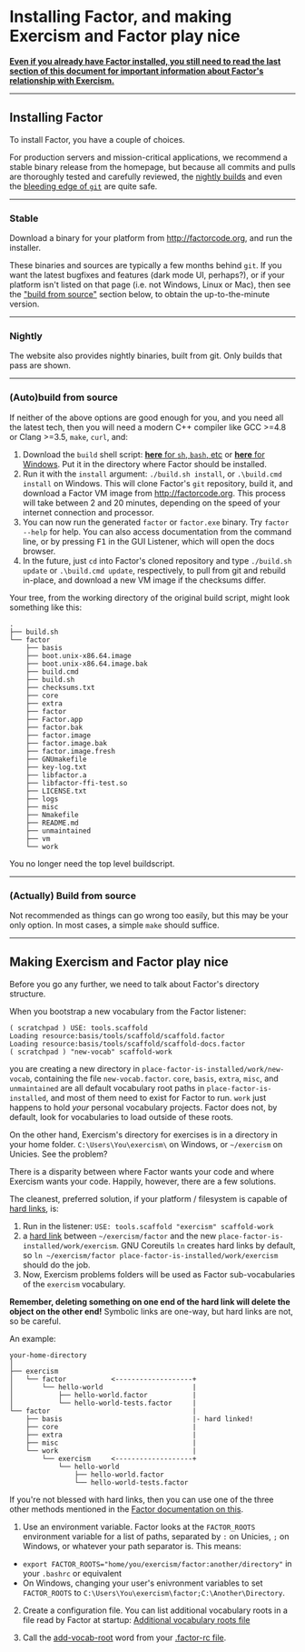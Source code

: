 # Installing Factor, and making Exercism and Factor play nice

[**Even if you already have Factor installed, you still need to read the last section of this document for important information about Factor's relationship with Exercism.**](#making-factor-and-exercism-play-nice)

---

## Installing Factor

To install Factor, you have a couple of choices.

For production servers and mission-critical applications, we recommend a stable binary release from the homepage, but because all commits and pulls are thoroughly tested and carefully reviewed, the [nightly builds](#nightly) and even the [bleeding edge of `git`](#autobuild-from-source) are quite safe.

---

### Stable

Download a binary for your platform from <http://factorcode.org>, and run the installer.

These binaries and sources are typically a few months behind `git`. If you want the latest bugfixes and features (dark mode UI, perhaps?), or if your platform isn't listed on that page (i.e. not Windows, Linux or Mac), then see the ["build from source"](#autobuild-from-source) section below, to obtain the up-to-the-minute version.

---
### Nightly

The website also provides nightly binaries, built from git. Only builds that pass are shown.

---

### (Auto)build from source

If neither of the above options are good enough for you, and you need all the latest tech, then you will need a modern C++ compiler like GCC >=4.8 or Clang >=3.5, `make`, `curl`, and:

1. Download the `build` shell script: [**here** for `sh`, `bash`, etc](https://raw.githubusercontent.com/factor/factor/master/build.sh) or [**here** for Windows](https://raw.githubusercontent.com/factor/factor/master/build.cmd). Put it in the directory where Factor should be installed.
2. Run it with the `install` argument: `./build.sh install`, or `.\build.cmd install` on Windows. This will clone Factor's `git` repository, build it, and download a Factor VM image from <http://factorcode.org>. This process will take between 2 and 20 minutes, depending on the speed of your internet connection and processor.
3. You can now run the generated `factor` or `factor.exe` binary. Try `factor --help` for help. You can also access documentation from the command line, or by pressing <kbd>F1</kbd> in the GUI Listener, which will open the docs browser.
4. In the future, just `cd` into Factor's cloned repository and type `./build.sh update` or `.\build.cmd update`, respectively, to pull from git and rebuild in-place, and download a new VM image if the checksums differ.

Your tree, from the working directory of the original build script, might look something like this:

```
.
├── build.sh
└── factor
    ├── basis
    ├── boot.unix-x86.64.image
    ├── boot.unix-x86.64.image.bak
    ├── build.cmd
    ├── build.sh
    ├── checksums.txt
    ├── core
    ├── extra
    ├── factor
    ├── Factor.app
    ├── factor.bak
    ├── factor.image
    ├── factor.image.bak
    ├── factor.image.fresh
    ├── GNUmakefile
    ├── key-log.txt
    ├── libfactor.a
    ├── libfactor-ffi-test.so
    ├── LICENSE.txt
    ├── logs
    ├── misc
    ├── Nmakefile
    ├── README.md
    ├── unmaintained
    ├── vm
    └── work
```

You no longer need the top level buildscript.

---

### (Actually) Build from source

Not recommended as things can go wrong too easily, but this may be your only option. In most cases, a simple `make` should suffice.

---

## Making Exercism and Factor play nice

Before you go any further, we need to talk about Factor's directory structure.

When you bootstrap a new vocabulary from the Factor listener:
```
( scratchpad ) USE: tools.scaffold
Loading resource:basis/tools/scaffold/scaffold.factor
Loading resource:basis/tools/scaffold/scaffold-docs.factor
( scratchpad ) "new-vocab" scaffold-work
```
you are creating a new directory in `place-factor-is-installed/work/new-vocab`, containing the file `new-vocab.factor`. `core`, `basis`, `extra`, `misc`, and `unmaintained` are all default vocabulary root paths in `place-factor-is-installed`, and most of them need to exist for Factor to run. `work` just happens to hold *your* personal vocabulary projects. Factor does not, by default, look for vocabularies to load outside of these roots.

On the other hand, Exercism's directory for exercises is in a directory in your home folder. `C:\Users\You\exercism\` on Windows, or `~/exercism` on Unicies. See the problem?

There is a disparity between where Factor wants your code and where Exercism wants your code. Happily, however, there are a few solutions.

The cleanest, preferred solution, if your platform / filesystem is capable of [hard links](http://enwp.org/Hard_link), is:

1. Run in the listener: `USE: tools.scaffold "exercism" scaffold-work`
2. a [hard link](http://enwp.org/Hard_link) between `~/exercism/factor` and the new `place-factor-is-installed/work/exercism`. GNU Coreutils `ln` creates hard links by default, so `ln ~/exercism/factor place-factor-is-installed/work/exercism` should do the job.
3. Now, Exercism problems folders will be used as Factor sub-vocabularies of the `exercism` vocabulary.

**Remember, deleting something on one end of the hard link will delete the object on the other end!** Symbolic links are one-way, but hard links are not, so be careful.

An example:

```
your-home-directory
│
├── exercism
│   └── factor           <-------------------+
│       └── hello-world                      |
│           ├── hello-world.factor           |
│           └── hello-world-tests.factor     |
└── factor                                   |
    ├── basis                                |- hard linked!
    ├── core                                 |
    ├── extra                                |
    ├── misc                                 |
    └── work                                 |
        └── exercism     <-------------------+
            └── hello-world
                ├── hello-world.factor
                └── hello-world-tests.factor
```

If you're not blessed with hard links, then you can use one of the three other methods mentioned in the [Factor documentation on this](http://docs.factorcode.org/content/article-add-vocab-roots.html).

1. Use an environment variable. Factor looks at the `FACTOR_ROOTS` environment variable for a list of paths, separated by `:` on Unicies, `;` on Windows, or whatever your path separator is. This means:
  * `export FACTOR_ROOTS="home/you/exercism/factor:another/directory"` in your `.bashrc` or equivalent
  * On Windows, changing your user's enivronment variables to set `FACTOR_ROOTS` to `C:\Users\You\exercism\factor;C:\Another\Directory`.

2. Create a configuration file. You can list additional vocabulary roots in a file read by Factor at startup: [Additional vocabulary roots file](http://docs.factorcode.org/content/article-.factor-roots.html)

3. Call the [add-vocab-root](http://docs.factorcode.org/content/word-add-vocab-root%2Cvocabs.loader.html) word from your [.factor-rc file](http://docs.factorcode.org/content/article-.factor-rc.html).